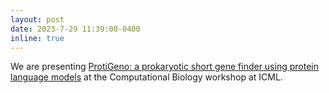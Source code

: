 ```yaml
---
layout: post
date: 2023-7-29 11:39:00-0400
inline: true
---
```


We are presenting <a href="https://github.com/tonytu16/protigeno">ProtiGeno: a prokaryotic short gene finder using protein language models</a> at the Computational Biology workshop at ICML.
